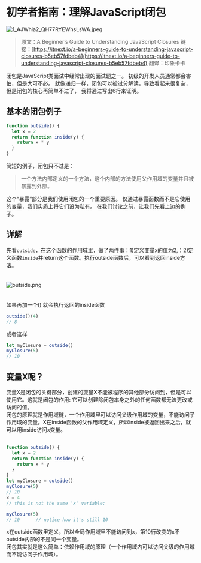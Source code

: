 # 初学者指南：理解JavaScript闭包

![1_AJWhia2_QH77RYEWhsLsWA.jpeg](https://cdn.nlark.com/yuque/0/2019/jpeg/190764/1550818644949-71d40da0-a118-4e83-b117-66aec6195e87.jpeg)

> 原文：A Beginner’s Guide to Understanding JavaScript Closures
> 链接：[https://itnext.io/a-beginners-guide-to-understanding-javascript-closures-b5eb57fdbeb4](https://itnext.io/a-beginners-guide-to-understanding-javascript-closures-b5eb57fdbeb4)
> 翻译：印象卡卡


闭包是JavaScript类面试中经常出现的面试题之一。 初级的开发人员通常都会害怕，但是大可不必。 就像递归一样，闭包可以被过分解读，导致看起来很复杂，但是闭包的核心再简单不过了， 我将通过写出6行来证明。

<a name="ee0573d6"></a>
## 基本的闭包例子

```javascript
function outside() { 
  let x = 2
  return function inside(y) {
    return x * y
  } 
}
```

简短的例子，闭包只不过是：
> 一个方法内部定义的一个方法，这个内部的方法使用父作用域的变量并且被暴露到外部。

这个“暴露”部分是我们使用闭包的一个重要原因。 仅通过暴露函数而不是它使用的变量，我们实质上将它们设为私有。 在我们讨论之前，让我们先看上边的例子。
<a name="7a701b75"></a>
## 详解
先看`outside`，在这个函数的作用域里，做了两件事：1)定义变量x的值为2,；2)定义函数`inside`并return这个函数。执行outside函数后，可以看到返回inside方法。<br /><br /><br />![outside.png](https://cdn.nlark.com/yuque/0/2019/png/190764/1550832798570-b522dfcb-4d80-4473-8c90-5e07b343d41a.png)<br /><br /><br />如果再加一个() 就会执行返回的inside函数

```javascript
outside()(4)
// 8
```

或者这样

```javascript
let myClosure = outside() 
myClosure(5)
// 10
```

<a name="e9081fbf"></a>
## 变量X呢？
变量X是闭包的关键部分，创建的变量X不能被程序的其他部分访问到，但是可以使用它。这就是闭包的作用: 它可以创建除闭包本身之外的任何函数都无法更改或访问的值。<br />闭包的原理就是作用域链，一个作用域里可以访问父级作用域的变量，不能访问子作用域的变量。X在inside函数的父作用域定义，所以inside被返回出来之后，就可以用inside访问x变量。<br /><br />
```javascript
function outside() {          
  let x = 2                    
  return function inside(y) {  
    return x * y               
  }                    
}
let myClosure = outside()
myClosure(5)                   
// 10
x = 4
// this is not the same 'x' variable: 

myClosure(5)
// 10      // notice how it's still 10 
```

x在outside函数里定义，所以全局作用域里不能访问到x，第10行改变的x不outside内部的不是同一个变量。<br />闭包其实就是这么简单：依赖作用域的原理（一个作用域内可以访问父级的作用域而不能访问子作用域）。

